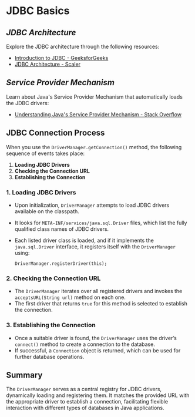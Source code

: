 # JDBC Basics

## _JDBC Architecture_

Explore the JDBC architecture through the following resources:

- [Introduction to JDBC - GeeksforGeeks](https://www.geeksforgeeks.org/introduction-to-jdbc/)
- [JDBC Architecture - Scaler](https://www.scaler.com/topics/jdbc-architecture/)

## _Service Provider Mechanism_

Learn about Java's Service Provider Mechanism that automatically loads the JDBC drivers:

- [Understanding Java's Service Provider Mechanism - Stack Overflow](https://stackoverflow.com/questions/26551648/understanding-javas-service-provider-mechanism-that-automatically-loads-the-jdb)

## JDBC Connection Process

When you use the `DriverManager.getConnection()` method, the following sequence of events takes place:

1. **Loading JDBC Drivers**
2. **Checking the Connection URL**
3. **Establishing the Connection**

### 1. Loading JDBC Drivers

- Upon initialization, `DriverManager` attempts to load JDBC drivers available on the classpath.
- It looks for `META-INF/services/java.sql.Driver` files, which list the fully qualified class names of JDBC drivers.
- Each listed driver class is loaded, and if it implements the `java.sql.Driver` interface, it registers itself with the `DriverManager` using:

  `DriverManager.registerDriver(this);`

### 2. Checking the Connection URL

- The `DriverManager` iterates over all registered drivers and invokes the `acceptsURL(String url)` method on each one.
- The first driver that returns `true` for this method is selected to establish the connection.

### 3. Establishing the Connection

- Once a suitable driver is found, the `DriverManager` uses the driver’s `connect()` method to create a connection to the database.
- If successful, a `Connection` object is returned, which can be used for further database operations.

## Summary

The `DriverManager` serves as a central registry for JDBC drivers, dynamically loading and registering them. It matches the provided URL with the appropriate driver to establish a connection, facilitating flexible interaction with different types of databases in Java applications.
